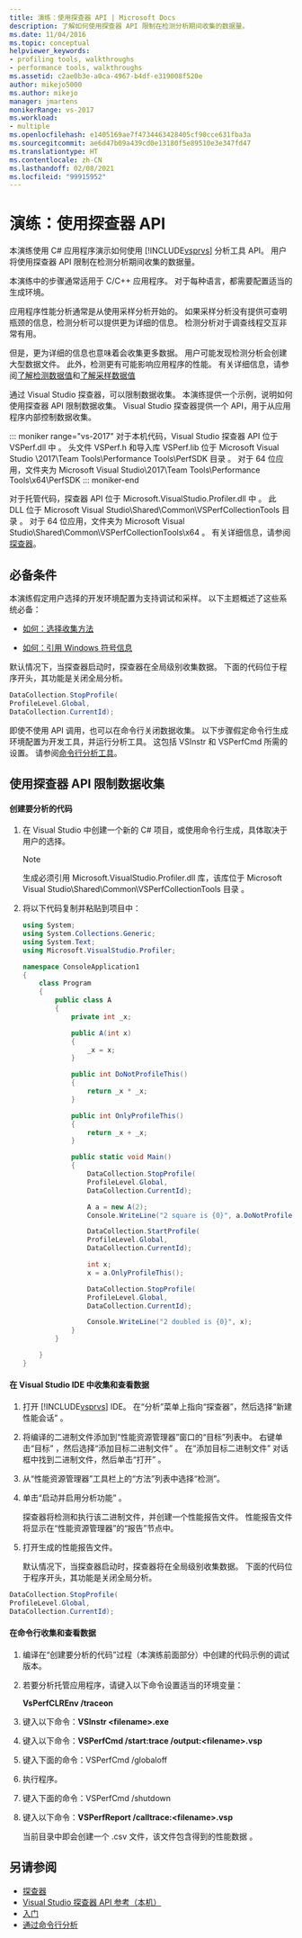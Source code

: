 ```yaml
---
title: 演练：使用探查器 API | Microsoft Docs
description: 了解如何使用探查器 API 限制在检测分析期间收集的数据量。
ms.date: 11/04/2016
ms.topic: conceptual
helpviewer_keywords:
- profiling tools, walkthroughs
- performance tools, walkthroughs
ms.assetid: c2ae0b3e-a0ca-4967-b4df-e319008f520e
author: mikejo5000
ms.author: mikejo
manager: jmartens
monikerRange: vs-2017
ms.workload:
- multiple
ms.openlocfilehash: e1405169ae7f4734463428405cf90cce631fba3a
ms.sourcegitcommit: ae6d47b09a439cd0e13180f5e89510e3e347fd47
ms.translationtype: HT
ms.contentlocale: zh-CN
ms.lasthandoff: 02/08/2021
ms.locfileid: "99915952"
---
```

# <a name="walkthrough-using-profiler-apis"></a>演练：使用探查器 API

本演练使用 C# 应用程序演示如何使用 [!INCLUDE[vsprvs](../code-quality/includes/vsprvs_md.md)] 分析工具 API。 用户将使用探查器 API 限制在检测分析期间收集的数据量。

 本演练中的步骤通常适用于 C/C++ 应用程序。 对于每种语言，都需要配置适当的生成环境。

 应用程序性能分析通常是从使用采样分析开始的。 如果采样分析没有提供可查明瓶颈的信息，检测分析可以提供更为详细的信息。 检测分析对于调查线程交互非常有用。

 但是，更为详细的信息也意味着会收集更多数据。 用户可能发现检测分析会创建大型数据文件。 此外，检测更有可能影响应用程序的性能。 有关详细信息，请参阅[了解检测数据值](../profiling/understanding-instrumentation-data-values.md)和[了解采样数据值](../profiling/understanding-sampling-data-values.md)

 通过 Visual Studio 探查器，可以限制数据收集。 本演练提供一个示例，说明如何使用探查器 API 限制数据收集。 Visual Studio 探查器提供一个 API，用于从应用程序内部控制数据收集。

 ::: moniker range="vs-2017"
 对于本机代码，Visual Studio 探查器 API 位于 VSPerf.dll 中  。 头文件 VSPerf.h 和导入库 VSPerf.lib 位于 Microsoft Visual Studio \2017\Team Tools\Performance Tools\PerfSDK 目录    。  对于 64 位应用，文件夹为 Microsoft Visual Studio\2017\Team Tools\Performance Tools\x64\PerfSDK 
 ::: moniker-end

 对于托管代码，探查器 API 位于 Microsoft.VisualStudio.Profiler.dll 中  。 此 DLL 位于 Microsoft Visual Studio\Shared\Common\VSPerfCollectionTools 目录  。 对于 64 位应用，文件夹为 Microsoft Visual Studio\Shared\Common\VSPerfCollectionTools\x64  。 有关详细信息，请参阅[探查器](/previous-versions/ms242704(v=vs.140))。

## <a name="prerequisites"></a>必备条件
 本演练假定用户选择的开发环境配置为支持调试和采样。 以下主题概述了这些系统必备：

- [如何：选择收集方法](../profiling/how-to-choose-collection-methods.md)

- [如何：引用 Windows 符号信息](../profiling/how-to-reference-windows-symbol-information.md)

 默认情况下，当探查器启动时，探查器在全局级别收集数据。 下面的代码位于程序开头，其功能是关闭全局分析。

```csharp
DataCollection.StopProfile(
ProfileLevel.Global,
DataCollection.CurrentId);
```

 即使不使用 API 调用，也可以在命令行关闭数据收集。 以下步骤假定命令行生成环境配置为开发工具，并运行分析工具。 这包括 VSInstr 和 VSPerfCmd 所需的设置。 请参阅[命令行分析工具](../profiling/using-the-profiling-tools-from-the-command-line.md)。

## <a name="limit-data-collection-using-profiler-apis"></a>使用探查器 API 限制数据收集

#### <a name="to-create-the-code-to-profile"></a>创建要分析的代码

1. 在 Visual Studio 中创建一个新的 C# 项目，或使用命令行生成，具体取决于用户的选择。

    > [!NOTE]
    > 生成必须引用 Microsoft.VisualStudio.Profiler.dll 库，该库位于 Microsoft Visual Studio\Shared\Common\VSPerfCollectionTools 目录   。

2. 将以下代码复制并粘贴到项目中：

    ```csharp
    using System;
    using System.Collections.Generic;
    using System.Text;
    using Microsoft.VisualStudio.Profiler;

    namespace ConsoleApplication1
    {
        class Program
        {
            public class A
            {
                private int _x;

                public A(int x)
                {
                    _x = x;
                }

                public int DoNotProfileThis()
                {
                    return _x * _x;
                }

                public int OnlyProfileThis()
                {
                    return _x + _x;
                }

                public static void Main()
                {
                    DataCollection.StopProfile(
                    ProfileLevel.Global,
                    DataCollection.CurrentId);

                    A a = new A(2);
                    Console.WriteLine("2 square is {0}", a.DoNotProfileThis());

                    DataCollection.StartProfile(
                    ProfileLevel.Global,
                    DataCollection.CurrentId);

                    int x;
                    x = a.OnlyProfileThis();

                    DataCollection.StopProfile(
                    ProfileLevel.Global,
                    DataCollection.CurrentId);

                    Console.WriteLine("2 doubled is {0}", x);
                }
            }

        }
    }
    ```

#### <a name="to-collect-and-view-data-in-the-visual-studio-ide"></a>在 Visual Studio IDE 中收集和查看数据

1. 打开 [!INCLUDE[vsprvs](../code-quality/includes/vsprvs_md.md)] IDE。 在“分析”菜单上指向“探查器”，然后选择“新建性能会话”    。

2. 将编译的二进制文件添加到“性能资源管理器”窗口的“目标”列表中。 右键单击“目标”  ，然后选择“添加目标二进制文件”  。 在“添加目标二进制文件”  对话框中找到二进制文件，然后单击“打开”  。

3. 从“性能资源管理器”工具栏上的“方法”列表中选择“检测”。

4. 单击“启动并启用分析功能”  。

    探查器将检测和执行该二进制文件，并创建一个性能报告文件。 性能报告文件将显示在“性能资源管理器”的“报告”节点中。

5. 打开生成的性能报告文件。

   默认情况下，当探查器启动时，探查器将在全局级别收集数据。 下面的代码位于程序开头，其功能是关闭全局分析。

```csharp
DataCollection.StopProfile(
ProfileLevel.Global,
DataCollection.CurrentId);
```

#### <a name="to-collect-and-view-data-at-the-command-line"></a>在命令行收集和查看数据

1. 编译在“创建要分析的代码”过程（本演练前面部分）中创建的代码示例的调试版本。

2. 若要分析托管应用程序，请键入以下命令设置适当的环境变量：

     **VsPerfCLREnv /traceon**

3. 键入以下命令：**VSInstr \<filename>.exe**

4. 键入以下命令：**VSPerfCmd /start:trace /output:\<filename>.vsp**

5. 键入下面的命令：VSPerfCmd /globaloff 

6. 执行程序。

7. 键入下面的命令：VSPerfCmd /shutdown 

8. 键入以下命令：**VSPerfReport /calltrace:\<filename>.vsp**

     当前目录中即会创建一个 .csv 文件，该文件包含得到的性能数据  。

## <a name="see-also"></a>另请参阅

- [探查器](/previous-versions/ms242704(v=vs.140))
- [Visual Studio 探查器 API 参考（本机）](../profiling/visual-studio-profiler-api-reference-native.md)
- [入门](../profiling/getting-started-with-performance-tools.md)
- [通过命令行分析](../profiling/using-the-profiling-tools-from-the-command-line.md)

